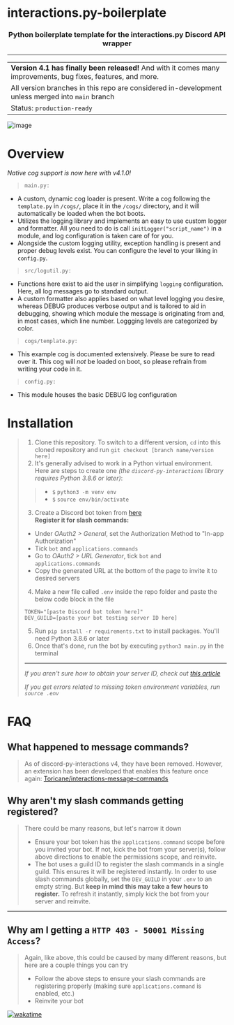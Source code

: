# interactions.py-boilerplate
<h3 align=center>Python boilerplate template for the interactions.py Discord API wrapper</h3>
<hr>

<table>
    <tr>
    <td>
        <b>Version 4.1 has finally been released!</b> And with it comes many improvements, bug fixes, features, and more.
    </td>
    </tr>
    <tr>
    <td>
        All version branches in this repo are considered in-development unless merged into <code>main</code> branch
    </td>
    </tr>
    <tr><td>
        Status: <code>production-ready</code>
    </td></tr>
</table>

![image](https://user-images.githubusercontent.com/29584664/149206003-31a184ad-89e2-4481-978b-129cdebb892f.png)

# Overview
*Native cog support is now here with v4.1.0!*
> `main.py:`
- A custom, dynamic cog loader is present. Write a cog following the `template.py` in `/cogs/`, place it in the `/cogs/` directory, and it will automatically be loaded when the bot boots.
- Utilizes the logging library and implements an easy to use custom logger and formatter. All you need to do is call `initLogger("script_name")` in a module, and log configuration is taken care of for you.
- Alongside the custom logging utility, exception handling is present and proper debug levels exist. You can configure the level to your liking in `config.py`.

> `src/logutil.py:`
- Functions here exist to aid the user in simplifying `logging` configuration. Here, all log messages go to standard output.
- A custom formatter also applies based on what level logging you desire, whereas DEBUG produces verbose output and is tailored to aid in debugging, showing which module the message is originating from and, in most cases, which line number. Loggging levels are categorized by color.

> `cogs/template.py:`
- This example cog is documented extensively. Please be sure to read over it. This cog will *not* be loaded on boot, so please refrain from writing your code in it.

> `config.py:`
- This module houses the basic DEBUG log configuration

# Installation
> 1. Clone this repository. To switch to a different version, `cd` into this cloned repository and run `git checkout [branch name/version here]`
> 2. It's generally advised to work in a Python virtual environment. Here are steps to create one *(the `discord-py-interactions` library requires Python 3.8.6 or later)*:
> > - `$` `python3 -m venv env`
> > - `$` `source env/bin/activate`
> 3. Create a Discord bot token from [here](https://discord.com/developers/applications/)  
> **Register it for slash commands:**
> - Under *OAuth2 > General*, set the Authorization Method to "In-app Authorization"
> - Tick `bot` and `applications.commands`
> - Go to *OAuth2 > URL Generator*, tick `bot` and `applications.commands`
> - Copy the generated URL at the bottom of the page to invite it to desired servers
> 4. Make a new file called `.env` inside the repo folder and paste the below code block in the file
> ```
> TOKEN="[paste Discord bot token here]"
> DEV_GUILD=[paste your bot testing server ID here]
> ```
> 5. Run `pip install -r requirements.txt` to install packages. You'll need Python 3.8.6 or later
> 6. Once that's done, run the bot by executing `python3 main.py` in the terminal
>
> <hr />
> 
> *If you aren't sure how to obtain your server ID, check out [this article](https://www.alphr.com/discord-find-server-id/)*
> 
> *If you get errors related to missing token environment variables, run `source .env`*

# FAQ
## What happened to message commands?
> As of discord-py-interactions v4, they have been removed. However, an extension has been developed that enables this feature once again: [Toricane/interactions-message-commands](https://github.com/Toricane/interactions-message-commands/)

## Why aren't my slash commands getting registered?
> There could be many reasons, but let's narrow it down
> - Ensure your bot token has the `applications.command` scope before you invited your bot. If not, kick the bot from your server(s), follow above directions to enable the permissions scope, and reinvite.
> - The bot uses a guild ID to register the slash commands in a single guild. This ensures it will be registered instantly. In order to use slash commands globally, set the `DEV_GUILD` in your `.env` to an empty string. But **keep in mind this may take a few hours to register.** To refresh it instantly, simply kick the bot from your server and reinvite.

<hr />

## Why am I getting a `HTTP 403 - 50001 Missing Access`?
> Again, like above, this could be caused by many different reasons, but here are a couple things you can try
> - Follow the above steps to ensure your slash commands are registering properly (making sure `applications.command` is enabled, etc.)
> - Reinvite your bot

[![wakatime](https://wakatime.com/badge/github/V3ntus/discord-py-interactions_boilerplate.svg)](https://wakatime.com/badge/github/V3ntus/discord-py-interactions_boilerplate)
